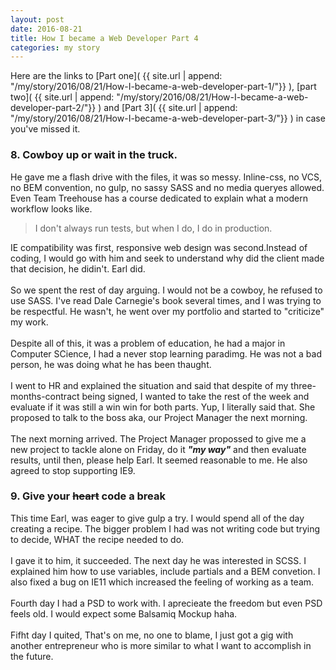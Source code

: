 ```yaml
---
layout: post
date: 2016-08-21
title: How I became a Web Developer Part 4
categories: my story
---
```





Here are the links to [Part one]( {{ site.url | append: "/my/story/2016/08/21/How-I-became-a-web-developer-part-1/"}} ), [part two]( {{ site.url | append: "/my/story/2016/08/21/How-I-became-a-web-developer-part-2/"}} ) and [Part 3]( {{ site.url | append: "/my/story/2016/08/21/How-I-became-a-web-developer-part-3/"}} ) in case you've missed it.


### 8. Cowboy up or wait in the truck.

He gave me a flash drive with the files, it was so messy. Inline-css, no VCS, no BEM convention, no gulp, no sassy SASS and no media queryes allowed. Even Team Treehouse has a course dedicated to explain what a modern workflow looks like.

> I don't always run tests, but when I do, I do in production.

IE compatibility was first, responsive web design was second.Instead of coding, I would go with him and seek to understand why did the client made that decision, he didin't. Earl did.
  <br>
  <br>
So we spent the rest of day arguing. I would not be a cowboy, he refused to use SASS. I've read Dale Carnegie's book several times, and I was trying to be respectful. He wasn't, he went over my portfolio and started to "criticize" my work. 
  <br>
  <br>
Despite all of this, it was a problem of education, he had a major in Computer SCience, I had a never stop learning paradimg. He was not a bad person, he was doing what he has been thaught.
  <br>
  <br>
I went to HR and explained the situation and said that despite of my three-months-contract being signed, I wanted to take the rest of the week and evaluate if it was still a win win for both parts. Yup, I literally said that. She proposed to talk to the boss aka, our Project Manager the next morning. 
  <br>
  <br>
The next morning arrived. The Project Manager propossed to give me a new project to tackle alone on Friday, do it ***"my way"*** and then evaluate results, until then, please help Earl. It seemed reasonable to me. He also agreed to stop supporting IE9.

### 9. Give your ~~heart~~ code a break

This time Earl, was eager to give gulp a try. I would spend all of the day creating a recipe. The bigger problem I had was not writing code but trying to decide, WHAT  the recipe needed to do.
  <br>
  <br>
I gave it to him, it succeeded. The next day he was interested in SCSS. I explained him how to use variables, include partials and a BEM convetion. I also fixed a bug on IE11 which increased the feeling of working as a team.
  <br>
  <br>
Fourth day I had a PSD to work with. I aprecieate the freedom but even PSD feels old. I would expect some Balsamiq Mockup haha.
  <br>
  <br>
Fifht day I quited, That's on me, no one to blame, I just got a gig with another entrepreneur who is more similar to what I want to accomplish in the future. 









